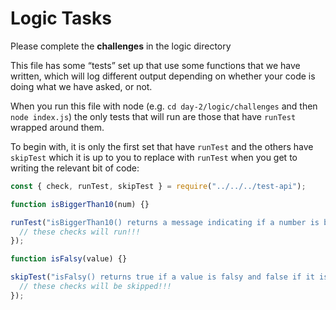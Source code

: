 # Logic Tasks

Please complete the **challenges** in the logic directory

This file has some “tests” set up that use some functions that we have written, which will log different output depending on whether your code is doing what we have asked, or not.

When you run this file with node (e.g. `cd day-2/logic/challenges` and then `node index.js`) the only tests that will run are those that have `runTest` wrapped around them.

To begin with, it is only the first set that have `runTest` and the others have `skipTest` which it is up to you to replace with `runTest` when you get to writing the relevant bit of code:

```js
const { check, runTest, skipTest } = require("../../../test-api");

function isBiggerThan10(num) {}

runTest("isBiggerThan10() returns a message indicating if a number is bigger than 10", function () {
  // these checks will run!!!
});

function isFalsy(value) {}

skipTest("isFalsy() returns true if a value is falsy and false if it is truthy", function () {
  // these checks will be skipped!!!
});
```
